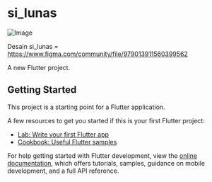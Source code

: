 # si_lunas
![Image](https://github.com/user-attachments/assets/9ccd7d37-43e5-4611-9dfe-2c0a0980ca79)

Desain si_lunas = https://www.figma.com/community/file/979013911560399562

A new Flutter project.

## Getting Started

This project is a starting point for a Flutter application.

A few resources to get you started if this is your first Flutter project:

- [Lab: Write your first Flutter app](https://docs.flutter.dev/get-started/codelab)
- [Cookbook: Useful Flutter samples](https://docs.flutter.dev/cookbook)

For help getting started with Flutter development, view the
[online documentation](https://docs.flutter.dev/), which offers tutorials,
samples, guidance on mobile development, and a full API reference.
